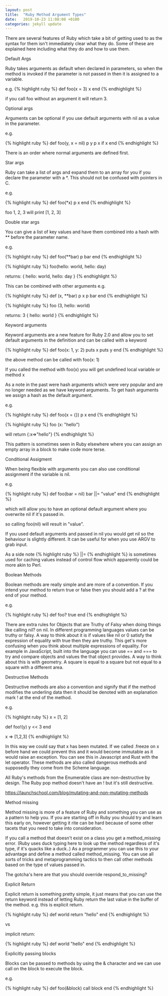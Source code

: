 ```yaml
---
layout: post
title:  "Ruby Method Argument Types"
date:   2019-10-23 11:08:08 +0100
categories: jekyll update
---
```

There are several features of Ruby which take a bit of getting used to as the syntax for them isn't immediately clear what they do. Some of these are explained here including what they do and how to use them.

Default Args

Ruby takes arguments as default when declared in parameters, so when the method is invoked if the parameter is not passed in then it is assigned to a variable.

e.g.
{% highlight ruby %}
def foo(x = 3)
   x
end
{% endhighlight %}

if you call foo without an argument it will return 3.

Optional args

Arguments can be optional if you use default arguments with nil as a value in the parameter.

e.g.

{% highlight ruby %}
def foo(y, x = nil)
   p y
   p x if x
end
{% endhighlight %}

There is an order where normal arguments are defined first.

Star args

Ruby can take a list of args and expand them to an array for you if you declare the parameter with a *. This should not be confused with pointers in C.

e.g.

{% highlight ruby %}
def foo(*x)
   p x
end
{% endhighlight %}

foo 1, 2, 3 will print [1, 2, 3]

Double star args

You can give a list of key values and have them combined into a hash with ** before the parameter name.

e.g.

{% highlight ruby %}
def foo(**bar)
   p bar
end
{% endhighlight %}

{% highlight ruby %}
foo(hello: world, hello: day)

returns:
{ hello: world, hello: day }
{% endhighlight %}

This can be combined with other arguments e.g.

{% highlight ruby %}
def (x, **bar)
  p x
  p bar
end
{% endhighlight %}

{% highlight ruby %}
foo (3, hello: world)

returns:
3
{ hello: world }
{% endhighlight %}

Keyword arguments

Keyword arguments are a new feature for Ruby 2.0 and allow you to set default arguments in the definition and can be called with a keyword

{% highlight ruby %}
def foo(x: 1, y: 2)
  puts x
  puts y
end
{% endhighlight %}

the above method can be called with foo(x: 1) 

If you called the method with foo(x) you will get undefined local variable or method x

As a note in the past were hash arguments which were very popular and are no longer needed as we have keyword arguments. To get hash arguments we assign a hash as the default argument.

e.g. 

{% highlight ruby %}
def foo(x = {})
  p x
end
{% endhighlight %}

{% highlight ruby %}
foo (x: "hello")

will return
{:x=>"hello"}
{% endhighlight %}

This pattern is sometimes seen in Ruby elsewhere where you can assign an empty array in a block to make code more terse.

Conditional Assigment

When being flexible with arguments you can also use conditional assignment if the variable is nil.

e.g.

{% highlight ruby %}
def foo(bar = nil)
   bar ||= "value"
end
{% endhighlight %}

which will allow you to have an optional default argument where you overwrite nil if it's passed in.

so calling foo(nil) will result in "value".

If you used default arguments and passed in nil you would get nil so the behaviour is slightly different. It can be useful for when you use ARGV to grab input.

As a side note {% highlight ruby %} ||= {% endhighlight %} is sometimes used for caching values instead of control flow which apparently could be more akin to Perl.

Boolean Methods

Boolean methods are really simple and are more of a convention. If you intend your method to return true or false then you should add a ? at the end of your method.

e.g.

{% highlight ruby %}
def foo?
   true
end
{% endhighlight %}

There are extra rules for Objects that are Truthy of Falsy when doing things like calling nil? on nil. In different programming languages values can be truthy or falsy. A way to think about it is if values like nil or 0 satisfy the expression of equality with true then they are truthy. This get's more confusing when you think about multiple expressions of equality. For example in JavaScript, built into the language you can use == and === to try and compare objects and values the that object provides. A way to think about this is with geometry. A square is equal to a square but not equal to a square with a different area.

Destructive Methods

Destructive methods are also a convention and signify that if the method modifies the underling data then it should be denoted with an explanation mark ! at the end of the method.

e.g.

{% highlight ruby %}
x = [1, 2]

def foo!(y)
   y << 3
end

x
=> [1,2,3]
{% endhighlight %}

In this way we could say that x has been mutated. If we called .freeze on x before hand we could prevent this and it would become immutable as it would raise an exception. You can see this in Javascript and Rust with the let operator. These methods are also called dangerous methods and supposedly they come from the Scheme language.

All Ruby's methods from the Enumerable class are non-destructive by design. The Ruby pop method doesn't have an ! but it's still destructive.

https://launchschool.com/blog/mutating-and-non-mutating-methods

Method missing

Method missing is more of a feature of Ruby and something you can use as a pattern to help you. If you are starting off in Ruby you should try and learn this early on, however getting it rite can be hard because of some other tacets that you need to take into consideration.

If you call a method that doesn't exist on a class you get a method_missing error. (Ruby uses duck typing here to look up the method regardless of it's type, if it's quacks like a duck..) As a programmer you can use this to your advantage and define a method called method_missing. You can use all sorts of tricks and metaprogramming tactics to then call other methods based on the type of values passed in.

The gotcha's here are that you should override respond_to_missing?

Explicit Return

Explicit return is something pretty simple, it just means that you can use the return keyword instead of letting Ruby return the last value in the buffer of the method. e.g. this is explicit return.

{% highlight ruby %}
def world
  return "hello"
end
{% endhighlight %}

vs

implicit return:

{% highlight ruby %}
def world
  "hello"
end
{% endhighlight %}

Explicitly passing blocks

Blocks can be passed to methods by using the & character and we can use call on the block to execute the block.

e.g.


{% highlight ruby %}
def foo(&block)
  call block
end
{% endhighlight %}